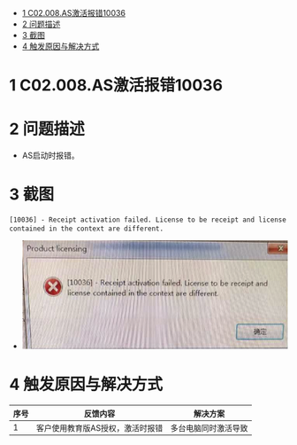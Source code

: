 - [1 C02.008.AS激活报错10036](#_1-c02008as%E6%BF%80%E6%B4%BB%E6%8A%A5%E9%94%9910036)
- [2 问题描述](#_2-%E9%97%AE%E9%A2%98%E6%8F%8F%E8%BF%B0)
- [3 截图](#_3-%E6%88%AA%E5%9B%BE)
- [4 触发原因与解决方式](#_4-%E8%A7%A6%E5%8F%91%E5%8E%9F%E5%9B%A0%E4%B8%8E%E8%A7%A3%E5%86%B3%E6%96%B9%E5%BC%8F)

# 1 C02.008.AS激活报错10036

# 2 问题描述

- AS启动时报错。

# 3 截图

```
[10036] - Receipt activation failed. License to be receipt and license contained in the context are different.
```

- ![Img](./FILES/008AS激活报错10036.md/img-20220713155808.png)

# 4 触发原因与解决方式

| 序号 | 反馈内容 | 解决方案 |
| -- | -- | -- |
| 1 | 客户使用教育版AS授权，激活时报错 | 多台电脑同时激活导致 |
